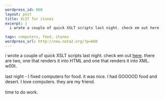 ```yaml
--- 
wordpress_id: 660
layout: post
title: XLST for itunes
excerpt: |
  i wrote a couple of quick XSLT scripts last night. check em out here. there are two, one that renders it into HTML and one that renders it into XML. w00t. last night - I fixed computers for food. it was nice. I had GOOOOD food and desert. I love computers. they are my friend. time to do work. 

tags: computers, food, itunes
wordpress_url: http://new.nata2.org/?p=660
---
```

i wrote a couple of quick XSLT scripts last night. check em out <a href="http://nata2.info/?path=code%2FiTunes_XSLT">here</a>. there are two, one that renders it into HTML and one that renders it into XML. w00t. <br/><br/>last night - I fixed computers for food. it was nice. I had GOOOOD food and desert. I love computers. they are my friend. <br/><br/>time to do work. 
